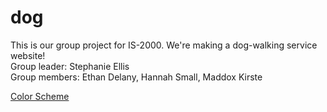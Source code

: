 # dog

This is our group project for IS-2000. We're making a dog-walking service website!
<br>Group leader: Stephanie Ellis
<br>Group members: Ethan Delany, Hannah Small, Maddox Kirste

[Color Scheme](https://coolors.co/386641-6a994e-a7c957-f2e8cf-bc4749)
